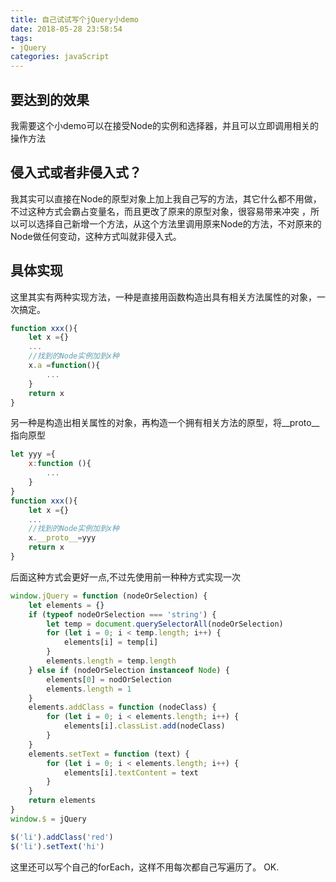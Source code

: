 ```yaml
---
title: 自己试试写个jQuery小demo
date: 2018-05-28 23:58:54
tags:
- jQuery
categories: javaScript 
---
```

## 要达到的效果
我需要这个小demo可以在接受Node的实例和选择器，并且可以立即调用相关的操作方法

## 侵入式或者非侵入式？
我其实可以直接在Node的原型对象上加上我自己写的方法，其它什么都不用做，不过这种方式会霸占变量名，而且更改了原来的原型对象，很容易带来冲突 ，所以可以选择自己新增一个方法，从这个方法里调用原来Node的方法，不对原来的Node做任何变动，这种方式叫就非侵入式。

## 具体实现
这里其实有两种实现方法，一种是直接用函数构造出具有相关方法属性的对象，一次搞定。
``` js
function xxx(){
    let x ={}
    ...
    //找到的Node实例加到x种
    x.a =function(){
        ...
    }
    return x
}
```
另一种是构造出相关属性的对象，再构造一个拥有相关方法的原型，将__proto__指向原型
``` js
let yyy ={
    x:function (){
        ...
    } 
}
function xxx(){
    let x ={}
    ...
    //找到的Node实例加到x种
    x.__proto__=yyy
    return x
}
```
后面这种方式会更好一点,不过先使用前一种种方式实现一次
``` js
window.jQuery = function (nodeOrSelection) {
    let elements = {}
    if (typeof nodeOrSelection === 'string') {
        let temp = document.querySelectorAll(nodeOrSelection)
        for (let i = 0; i < temp.length; i++) {
            elements[i] = temp[i]
        }
        elements.length = temp.length
    } else if (nodeOrSelection instanceof Node) {
        elements[0] = nodOrSelection
        elements.length = 1
    }
    elements.addClass = function (nodeClass) {
        for (let i = 0; i < elements.length; i++) {
            elements[i].classList.add(nodeClass)
        }
    }
    elements.setText = function (text) {
        for (let i = 0; i < elements.length; i++) {
            elements[i].textContent = text
        }
    }
    return elements
}
window.$ = jQuery

$('li').addClass('red')
$('li').setText('hi')
```
这里还可以写个自己的forEach，这样不用每次都自己写遍历了。
OK.
